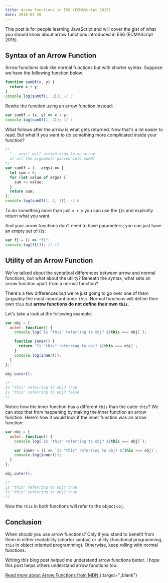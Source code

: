 ```yaml
---
title: Arrow Functions in ES6 (ECMAScript 2015)
date: 2018-01-20
---
```


This post is for people learning JavaScript and will cover the gist of what you should know about arrow functions introduced in ES6 (ECMAScript 2015).

## Syntax of an Arrow Function

Arrow functions look like normal functions but with shorter syntax. Suppose we have the following function below:

```javascript
function sumOf(x, y) {
  return x + y;
}
console.log(sumOf(1, 2)); // 3
```

Rewite the function using an arrow function instead:

```javascript
var sumOf = (x, y) => x + y;
console.log(sumOf(1, 2)); // 3
```

What follows after the arrow is what gets returned. Now that's a lot easier to read. But what if you want to do something more complicated inside your function?

```javascript
/* 
  "...args" will assign args to an array 
  of all the arguments passed into sumOf
*/
var sumOf = (...args) => {
  let sum = 0;
  for (let value of args) {
    sum += value;
  }
  return sum;
};
console.log(sumOf(1, 2, 3)); // 6
```

To do something more than just `x + y` you can use the {}s and explicitly return what you want.

And your arrow functions don't need to have parameters; you can just have an empty set of ()s:

```javascript
var f1 = () => "f1";
console.log(f1()); // f1
```

## Utility of an Arrow Function

We've talked about the syntatical differences between arrow and normal functions, but what about the utility? Beneath the syntax, what sets an arrow function apart from a normal function?

There's a few differences but we're just going to go over one of them (arguably the most important one): `this`. Normal functions will define their own `this` but **arrow functions do not define their own `this`**.

Let's take a look at the following example:

```javascript
var obj = {
  outer: function() {
    console.log(`Is "this" referring to obj? ${this === obj}`);

    function inner() {
      return `Is "this" referring to obj? ${this === obj}`;
    }
    console.log(inner());
  }
};

obj.outer();

/*
Is "this" referring to obj? true
Is "this" referring to obj? false
*/
```

Notice how the inner function has a different `this` than the outer `this`? We can stop that from happening by making the inner function an arrow function. Here's how it would look if the inner function was an arrow function:

```javascript
var obj = {
  outer: function() {
    console.log(`Is "this" referring to obj? ${this === obj}`);

    var inner = () => `Is "this" referring to obj? ${this === obj}`;
    console.log(inner());
  }
};

obj.outer();

/*
Is "this" referring to obj? true
Is "this" referring to obj? true
*/
```

Now the `this` in both functions will refer to the object `obj`.

## Conclusion

When should you use arrow functions? Only if you stand to benefit from them in either readability (shorter syntax) or utility (functional programming, `this` in object oriented programming). Otherwise, keep rolling with normal functions.

Writing this blog post helped me understand arrow functions better. I hope this post helps others understand arrow functions too.

[Read more about Arrow Functions from MDN.](https://developer.mozilla.org/en-US/docs/Web/JavaScript/Reference/Functions/Arrow_functions){:target="\_blank"}
